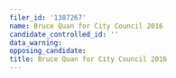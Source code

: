 ```yaml
---
filer_id: '1387267'
name: Bruce Quan for City Council 2016
candidate_controlled_id: ''
data_warning: 
opposing_candidate: 
title: Bruce Quan for City Council 2016
---
```

